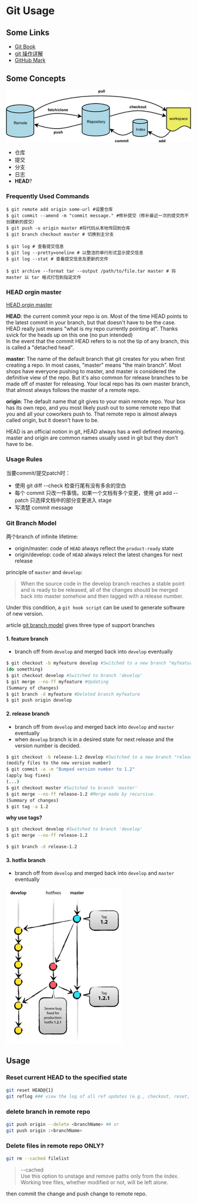 
# Git Usage

## Some Links

- [Git Book][]
- [git 操作详解][git remote]
- [GitHub Mark][]

## Some Concepts

![git flow](_git_img/git-flow.jpg)

- 仓库
- 提交
- 分支
- 日志
- **HEAD**?

### Frequently Used Commands

```git
$ git remote add origin some-url #设置仓库
$ git commit --amend -m "commit message." #修补提交（修补最近一次的提交而不创建新的提交）
$ git push -u origin master #将代码从本地传回到仓库
$ git branch checkout master # 切换到主分支

$ git log # 查看提交信息
$ git log --pretty=oneline # 以整洁的单行形式显示提交信息
$ git log --stat # 查看提交信息及更新的文件

$ git archive --format tar --output /path/to/file.tar master # 将 master 以 tar 格式打包到指定文件
```

### HEAD orgin master

[HEAD orgin master][]

**HEAD**: the current commit your repo is on. Most of the time HEAD points to the latest commit in your branch, but that doesn't have to be the case. HEAD really just means "what is my repo currently pointing at". Thanks svick for the heads up on this one (no pun intended)  
In the event that the commit HEAD refers to is not the tip of any branch, this is called a "detached head".

**master**: The name of the default branch that git creates for you when first creating a repo. In most cases, "master" means "the main branch". Most shops have everyone pushing to master, and master is considered the definitive view of the repo. But it's also common for release branches to be made off of master for releasing. Your local repo has its own master branch, that almost always follows the master of a remote repo.

**origin**: The default name that git gives to your main remote repo. Your box has its own repo, and you most likely push out to some remote repo that you and all your coworkers push to. That remote repo is almost always called origin, but it doesn't have to be.

HEAD is an official notion in git, HEAD always has a well defined meaning. master and origin are common names usually used in git but they don't have to be.



### Usage Rules

当要commit/提交patch时：

- 使用 git diff --check 检查行尾有没有多余的空白
- 每个 commit 只改一件事情。如果一个文档有多个变更，使用 git add --patch 只选择文档中的部分变更进入 stage
- 写清楚 commit message

### Git Branch Model

两个branch of infinite lifetime:

- origin/master: code of `HEAD` always reflect the `product-ready` state
- origin/develop: code of `HEAD` always relect the latest changes for next release

principle of `master` and `develop`:

> When the source code in the develop branch reaches a stable point and is ready to be released, all of the changes should be merged back into master somehow and then tagged with a release number. 

Under this condition, a `git hook script` can be used to generate software of new version.

article [git branch model][] gives three type of support branches

#### 1. feature branch

- branch off from `develop` and merged back into `develop` eventually

```bash
$ git checkout -b myfeature develop #Switched to a new branch "myfeature"
(do something)
$ git checkout develop #Switched to branch 'develop'
$ git merge --no-ff myfeature #Updating
(Summary of changes)
$ git branch -d myfeature #Deleted branch myfeature
$ git push origin develop 
```

#### 2. release branch

- branch off from `develop` and merged back into `develop` and `master` eventually
- when `develop` branch is in a desired state for next release and the version number is decided.
	
```bash
$ git checkout -b release-1.2 develop #Switched to a new branch "release-1.2"
(modify files to the new version number)
$ git commit -a -m "Bumped version number to 1.2"
(apply bug fixes)
(...)
$ git checkout master #Switched to branch 'master'
$ git merge --no-ff release-1.2 #Merge made by recursive.
(Summary of changes)
$ git tag -a 1.2
```
**why use tags?**

```bash
$ git checkout develop #Switched to branch 'develop'
$ git merge --no-ff release-1.2
```

```bash
$ git branch -d release-1.2
```
			
#### 3. hotfix branch
- branch off from `develop` and merged back into `develop` and `master` eventually

![hot fix branch](_git_img/hotfix-branches.png)

## Usage

### Reset current HEAD to the specified state

```bash
git reset HEAD@{1}
git reflog ### view the log of all ref updates (e.g., checkout, reset, commit, merge)
```

### delete branch in remote repo

```bash
git push origin --delete <branchName> ## or
git push origin :<branchName>
```

### Delete files in remote repo **ONLY**?

```bash
git rm --cached filelist
```

>  --cached  
Use this option to unstage and remove paths only from the index.
Working tree files, whether modified or not, will be left alone.

then commit the change and push change to remote repo.


[Git Book]: http://git-scm.com/book/en/v2
[git branch model]: http://nvie.com/posts/a-successful-git-branching-model/
[git remote]: http://www.ruanyifeng.com/blog/2014/06/git_remote.html
[GitHub Mark]: https://github.com/github/markup
[HEAD orgin master]: http://stackoverflow.com/questions/8196544/what-are-the-git-concepts-of-head-master-origin
